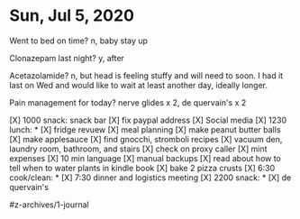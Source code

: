 # Sun, Jul 5, 2020
Went to bed on time? n, baby stay up

Clonazepam last night? y, after

Acetazolamide? n, but head is feeling stuffy and will need to soon. I had it last on Wed and would like to wait at least another day, ideally longer. 

Pain management for today? nerve glides x 2, de quervain's x 2



[X] 1000 snack: snack bar
[X] fix paypal address
[X] Social media
[X] 1230 lunch: *
[X] fridge revuew
[X] meal planning
[X] make peanut butter balls
[X] make applesauce
[X] find gnocchi, stromboli recipes
[X] vacuum den, laundry room, bathroom, and stairs
[X] check on proxy caller
[X] mint expenses
[X] 10 min language
[X] manual backups
[X] read about how to tell when to water plants in kindle book
[X] bake 2 pizza crusts
[X] 6:30 cook/clean: *
[X] 7:30 dinner and logistics meeting
[X] 2200 snack: *
	[X] de quervain's


#z-archives/1-journal